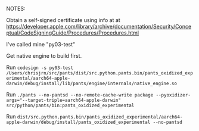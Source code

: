 NOTES:

Obtain a self-signed certificate using info at at https://developer.apple.com/library/archive/documentation/Security/Conceptual/CodeSigningGuide/Procedures/Procedures.html

I've called mine "py03-test"

Get native engine to build first.

Run `codesign -s py03-test /Users/chrisjrn/src/pants/dist/src.python.pants.bin/pants_oxidized_experimental/aarch64-apple-darwin/debug/install/lib/pants/engine/internals/native_engine.so`

Run `./pants --no-pantsd --no-remote-cache-write package --pyoxidizer-args="--target-triple=aarch64-apple-darwin" src/python/pants/bin:pants_oxidized_experimental`

Run `dist/src.python.pants.bin/pants_oxidized_experimental/aarch64-apple-darwin/debug/install/pants_oxidized_experimental --no-pantsd`